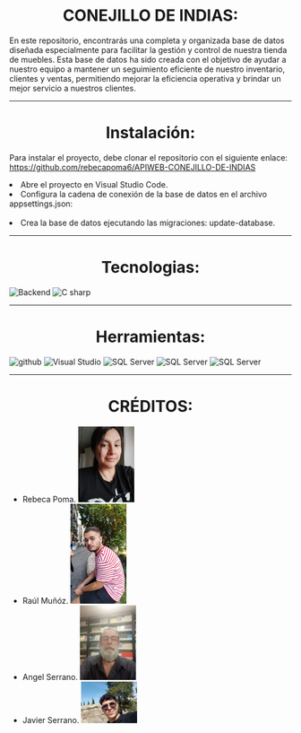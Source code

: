 <h1 align= center> CONEJILLO DE INDIAS: </h1>

En este repositorio, encontrarás una completa y organizada base de datos diseñada especialmente para facilitar la gestión y control de nuestra tienda de muebles. Esta base de datos ha sido creada con el objetivo de ayudar a nuestro equipo a mantener un seguimiento eficiente de nuestro inventario, clientes y ventas, permitiendo mejorar la eficiencia operativa y brindar un mejor servicio a nuestros clientes.


---


<h1 align= center>Instalación:  </h1>

Para instalar el proyecto, debe clonar el repositorio con el siguiente enlace: https://github.com/rebecapoma6/APIWEB-CONEJILLO-DE-INDIAS

<li>Abre el proyecto en Visual Studio Code.</li>
<li>Configura la cadena de conexión de la base de datos en el archivo appsettings.json:</li>
  <img src="https://i.postimg.cc/fL601VpZ/json-string.png" alt="" width="400px" />
<li>Crea la base de datos ejecutando las migraciones:
update-database.</li>
</ol>

---


<h1 align= center> Tecnologias: </h1>

<p float="left">  

<img src="https://cdn-icons-png.flaticon.com/128/6213/6213731.png" alt="Backend" width="40" heigth="40"/> 

<img src="https://cdn-icons-png.flaticon.com/128/6132/6132222.png" alt="C sharp" width="40" heigth="40"/> 

</p>

---


<h1 align= center> Herramientas: </h1>

<p float="left">  

<img src="https://cdn-icons-png.flaticon.com/512/25/25231.png" alt="github" width="40" heigth="40"/> 

<img src="https://cdn-icons-png.flaticon.com/128/5968/5968389.png" alt="Visual Studio" width="40" heigth="40"/>

<img src="https://cdn-icons-png.flaticon.com/128/2772/2772128.png" alt="SQL Server" width="40" heigth="40"/>

<img src="https://i.postimg.cc/9fXJL2LX/descarga.png" alt="SQL Server" width="40" heigth="40"/> 

<img src="https://i.postimg.cc/D009Hs5Z/NET-Core-Logo-svg.png" alt="SQL Server" width="40" heigth="40"/>
</p>

---

<h1 align= center> CRÉDITOS: </h1>


<ul>
<li>Rebeca Poma. <img src="/images/rebe.jpg" alt="rebe" width="100" heigth="80" ></li>
  
<li>Raúl Muñóz. <img src="/images/raul.jpg" alt="raul" width="100" heigth="80"> </li> 

<li>Angel Serrano. <img src="/images/angel.jpg" alt="angel" width="100" heigth="80" > </li>

<li>Javier Serrano. <img src="/images/javi.jpg" alt="javier" width="100" heigth="80" > </li>
</ul>
